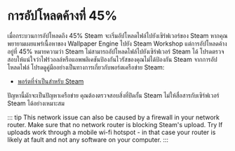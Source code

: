 # การอัปโหลดค้างที่ 45%

เมื่อกระบวนการอัปโหลดถึง 45% Steam จะเริ่มอัปโหลดไฟล์ไปยังเซิร์ฟเวอร์ของ Steam หากคุณพยายามเผยแพร่เนื้อหาของ Wallpaper Engine ไปยัง Steam Workshop แต่การอัปโหลดค้างอยู่ที่ 45% หมายความว่า Steam ไม่สามารถอัปโหลดไฟล์ไปยังเซิร์ฟเวอร์ Steam ได้ โปรดตรวจสอบให้แน่ใจว่าไฟร์วอลล์หรือแอพพลิเคชันป้องกันไวรัสของคุณไม่ได้ป้องกัน Steam จากการอัปโหลดไฟล์ โปรดดูคู่มืออย่างเป็นทางการเกี่ยวกับพอร์ตเครือข่าย Steam:

* [พอร์ตที่จำเป็นสำหรับ Steam](https://support.steampowered.com/kb_article.php?ref=8571-GLVN-8711)

ปัญหานี้มักจะเป็นปัญหาเครือข่าย คุณต้องตรวจสอบสิ่งที่ปิดกั้น Steam ไม่ให้สื่อสารกับเซิร์ฟเวอร์ Steam ได้อย่างเหมาะสม

::: tip This network issue can also be caused by a firewall in your network router. Make sure that no network router is blocking Steam's upload. Try If  uploads work through a mobile wi-fi hotspot - in that case your router is likely at fault and not any software on your computer. :::